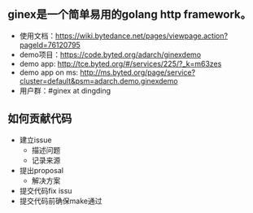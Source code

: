 ## ginex是一个简单易用的golang http framework。
- 使用文档：https://wiki.bytedance.net/pages/viewpage.action?pageId=76120795
- demo项目：https://code.byted.org/adarch/ginexdemo
- demo app: http://tce.byted.org/#/services/225/?_k=m63zes
- demo app on ms: http://ms.byted.org/page/service?cluster=default&psm=adarch.demo.ginexdemo
- 用户群：#ginex at dingding 

## 如何贡献代码

- 建立issue
  - 描述问题
  - 记录来源
- 提出proposal
  - 解决方案
- 提交代码fix issu
- 提交代码前确保make通过
